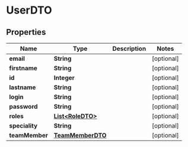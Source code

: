 
# UserDTO

## Properties
Name | Type | Description | Notes
------------ | ------------- | ------------- | -------------
**email** | **String** |  |  [optional]
**firstname** | **String** |  |  [optional]
**id** | **Integer** |  |  [optional]
**lastname** | **String** |  |  [optional]
**login** | **String** |  |  [optional]
**password** | **String** |  |  [optional]
**roles** | [**List&lt;RoleDTO&gt;**](RoleDTO.md) |  |  [optional]
**speciality** | **String** |  |  [optional]
**teamMember** | [**TeamMemberDTO**](TeamMemberDTO.md) |  |  [optional]



